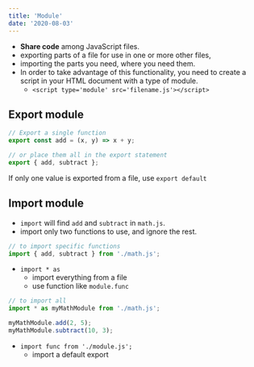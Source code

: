 ```yaml
---
title: 'Module'
date: '2020-08-03'
---
```


- **Share code** among JavaScript files.
- exporting parts of a file for use in one or more other files,
- importing the parts you need, where you need them.
- In order to take advantage of this functionality, you need to create a script in your HTML document with a type of module.
  - `<script type='module' src='filename.js'></script>`

## Export module

```js
// Export a single function
export const add = (x, y) => x + y;

// or place them all in the export statement
export { add, subtract };
```

If only one value is exported from a file, use `export default`

## Import module

- `import` will find `add` and `subtract` in `math.js`.
- import only two functions to use, and ignore the rest.

```js
// to import specific functions
import { add, subtract } from './math.js';
```

- `import * as`
  - import everything from a file
  - use function like `module.func`

```js
// to import all
import * as myMathModule from './math.js';

myMathModule.add(2, 5);
myMathModule.subtract(10, 3);
```

- `import func from './module.js';`
  - import a default export
